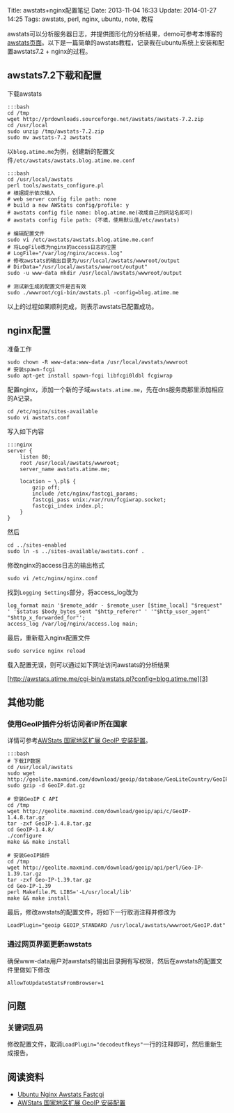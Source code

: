 Title: awstats+nginx配置笔记
Date: 2013-11-04 16:33
Update: 2014-01-27 14:25
Tags: awstats, perl, nginx, ubuntu, note, 教程

[1]: http://hi.baidu.com/icokeeer/item/2588471c9403c9e05f53b1e2 "http://hi.baidu.com/icokeeer/item/2588471c9403c9e05f53b1e2"
[2]: http://wangyan.org/blog/howto-setup-geoip-for-awstats.html "http://wangyan.org/blog/howto-setup-geoip-for-awstats.html"
[3]: http://awstats.atime.me/cgi-bin/awstats.pl?config=blog.atime.me

awstats可以分析服务器日志，并提供图形化的分析结果，demo可参考本博客的[awstats页面][3]。以下是一篇简单的awstats教程，记录我在ubuntu系统上安装和配置awstats7.2 + nginx的过程。

## awstats7.2下载和配置
下载awstats

    :::bash
    cd /tmp
    wget http://prdownloads.sourceforge.net/awstats/awstats-7.2.zip
    cd /usr/local 
    sudo unzip /tmp/awstats-7.2.zip
    sudo mv awstats-7.2 awstats

以`blog.atime.me`为例，创建新的配置文件`/etc/awstats/awstats.blog.atime.me.conf`

    :::bash
    cd /usr/local/awstats
    perl tools/awstats_configure.pl
    # 根据提示依次输入
    # web server config file path: none
    # build a new AWStats config/profile: y
    # awstats config file name: blog.atime.me(改成自己的网站名即可)
    # awstats config file path: (不填，使用默认值/etc/awstats)

    # 编辑配置文件
    sudo vi /etc/awstats/awstats.blog.atime.me.conf
    # 将LogFile改为nginx的access日志的位置
    # LogFile="/var/log/nginx/access.log"
    # 修改awstats的输出目录为/usr/local/awstats/wwwroot/output
    # DirData="/usr/local/awstats/wwwroot/output"
    sudo -u www-data mkdir /usr/local/awstats/wwwroot/output
    
    # 测试新生成的配置文件是否有效
    sudo ./wwwroot/cgi-bin/awstats.pl -config=blog.atime.me

以上的过程如果顺利完成，则表示awstats已配置成功。

## nginx配置
准备工作

    sudo chown -R www-data:www-data /usr/local/awstats/wwwroot
    # 安装spawn-fcgi
    sudo apt-get install spawn-fcgi libfcgi0ldbl fcgiwrap

配置nginx，添加一个新的子域`awstats.atime.me`，先在dns服务商那里添加相应的A记录。

    cd /etc/nginx/sites-available
    sudo vi awstats.conf

写入如下内容

    :::nginx
    server {
        listen 80;
        root /usr/local/awstats/wwwroot;
        server_name awstats.atime.me;

        location ~ \.pl$ {
            gzip off;
            include /etc/nginx/fastcgi_params;
            fastcgi_pass unix:/var/run/fcgiwrap.socket;
            fastcgi_index index.pl;
        }
    }

然后

    cd ../sites-enabled
    sudo ln -s ../sites-available/awstats.conf .

修改nginx的access日志的输出格式

    sudo vi /etc/nginx/nginx.conf

找到`Logging Settings`部分，将access_log改为

    log_format main '$remote_addr - $remote_user [$time_local] "$request" ' '$status $body_bytes_sent "$http_referer" ' '"$http_user_agent"   "$http_x_forwarded_for"';
    access_log /var/log/nginx/access.log main;

最后，重新载入nginx配置文件

    sudo service nginx reload

载入配置无误，则可以通过如下网址访问awstats的分析结果

[http://awstats.atime.me/cgi-bin/awstats.pl?config=blog.atime.me][3]

## 其他功能
### 使用GeoIP插件分析访问者IP所在国家
详情可参考[AWStats 国家地区扩展 GeoIP 安装配置][2]。

    :::bash
    # 下载IP数据
    cd /usr/local/awstats
    sudo wget http://geolite.maxmind.com/download/geoip/database/GeoLiteCountry/GeoIP.dat.gz
    sudo gzip -d GeoIP.dat.gz

    # 安装GeoIP C API
    cd /tmp
    wget http://geolite.maxmind.com/download/geoip/api/c/GeoIP-1.4.8.tar.gz
    tar -zxf GeoIP-1.4.8.tar.gz
    cd GeoIP-1.4.8/
    ./configure
    make && make install

    # 安装GeoIP插件
    cd /tmp
    wget http://geolite.maxmind.com/download/geoip/api/perl/Geo-IP-1.39.tar.gz
    tar -zxf Geo-IP-1.39.tar.gz
    cd Geo-IP-1.39
    perl Makefile.PL LIBS='-L/usr/local/lib'
    make && make install

最后，修改awstats的配置文件，将如下一行取消注释并修改为

    LoadPlugin="geoip GEOIP_STANDARD /usr/local/awstats/wwwroot/GeoIP.dat"

### 通过网页界面更新awstats
确保www-data用户对awstats的输出目录拥有写权限，然后在awstats的配置文件里做如下修改

    AllowToUpdateStatsFromBrowser=1

## 问题
### 关键词乱码
修改配置文件，取消`LoadPlugin="decodeutfkeys"`一行的注释即可，然后重新生成报告。

## 阅读资料
    
*  [Ubuntu Nginx Awstats Fastcgi][1]
*  [AWStats 国家地区扩展 GeoIP 安装配置][2]

